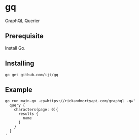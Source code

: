 gq
==

GraphQL Querier

Prerequisite
------------
Install Go.

Installing
----------
`go get github.com/ijt/gq`

Example
-------
```
go run main.go -ep=https://rickandmortyapi.com/graphql -q='
  query {
    characters(page: 0){
      results {
        name
      }
    }
  }
'
```

